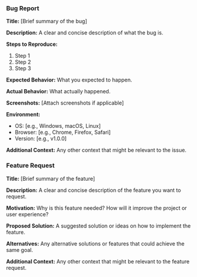 ### Bug Report

**Title:** [Brief summary of the bug]

**Description:**
A clear and concise description of what the bug is.

**Steps to Reproduce:**
1. Step 1
2. Step 2
3. Step 3

**Expected Behavior:**
What you expected to happen.

**Actual Behavior:**
What actually happened.

**Screenshots:**
[Attach screenshots if applicable]

**Environment:**
- OS: [e.g., Windows, macOS, Linux]
- Browser: [e.g., Chrome, Firefox, Safari]
- Version: [e.g., v1.0.0]

**Additional Context:**
Any other context that might be relevant to the issue.
### Feature Request

**Title:** [Brief summary of the feature]

**Description:**
A clear and concise description of the feature you want to request.

**Motivation:**
Why is this feature needed? How will it improve the project or user experience?

**Proposed Solution:**
A suggested solution or ideas on how to implement the feature.

**Alternatives:**
Any alternative solutions or features that could achieve the same goal.

**Additional Context:**
Any other context that might be relevant to the feature request.
